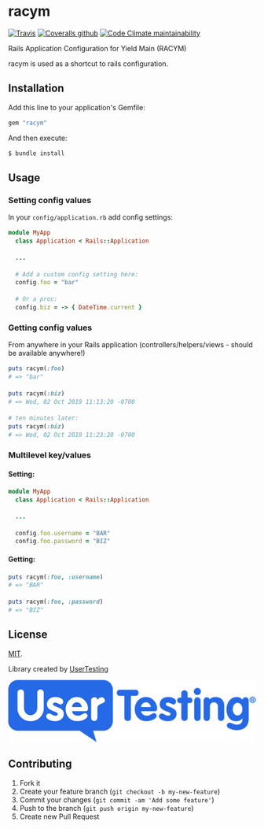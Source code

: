 # racym

[![Travis](https://img.shields.io/travis/usertesting/racym?style=for-the-badge)](https://travis-ci.org/usertesting/racym) [![Coveralls github](https://img.shields.io/coveralls/github/usertesting/racym?style=for-the-badge)](https://coveralls.io/github/usertesting/racym) [![Code Climate maintainability](https://img.shields.io/codeclimate/maintainability/usertesting/racym?style=for-the-badge)](https://codeclimate.com/github/usertesting/racym)

Rails Application Configuration for Yield Main (RACYM)

racym is used as a shortcut to rails configuration.

## Installation

Add this line to your application's Gemfile:

```ruby
gem "racym"
```

And then execute:

```ruby
$ bundle install
```

## Usage

### Setting config values

In your `config/application.rb` add config settings:

```ruby
module MyApp
  class Application < Rails::Application

  ...

  # Add a custom config setting here:
  config.foo = "bar"

  # Or a proc:
  config.biz = -> { DateTime.current }
```

### Getting config values

From anywhere in your Rails application (controllers/helpers/views - should be available anywhere!)

```ruby
puts racym(:foo)
# => "bar"

puts racym(:biz)
# => Wed, 02 Oct 2019 11:13:20 -0700

# ten minutes later:
puts racym(:biz)
# => Wed, 02 Oct 2019 11:23:20 -0700
```

### Multilevel key/values

#### Setting:

```ruby
module MyApp
  class Application < Rails::Application

  ...

  config.foo.username = "BAR"
  config.foo.password = "BIZ"
```

#### Getting:

```ruby
puts racym(:foo, :username)
# => "BAR"

puts racym(:foo, :password)
# => "BIZ"
```

## License

[MIT](LICENSE).

Library created by [UserTesting](https://usertesting.com)

![UserTesting](doc/UserTesting.png)

## Contributing

1. Fork it
2. Create your feature branch (`git checkout -b my-new-feature`)
3. Commit your changes (`git commit -am 'Add some feature'`)
4. Push to the branch (`git push origin my-new-feature`)
5. Create new Pull Request
